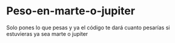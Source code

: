 # Peso-en-marte-o-jupiter
Solo pones lo que pesas y ya el código te dará cuanto pesarías si estuvieras ya sea marte o jupiter
